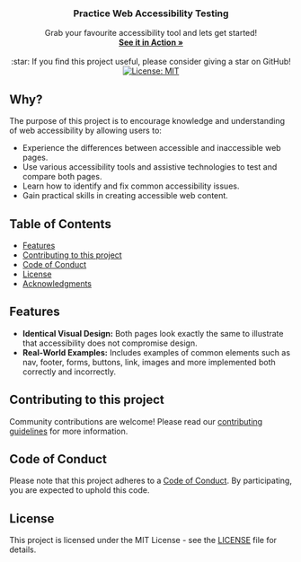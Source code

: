 <h3 align="center">Practice Web Accessibility Testing</h3>

<p align="center">
Grab your favourite accessibility tool and lets get started!
  <br>
  <a href="https://worksbyabhi.github.io/practice-web-accessibility-testing/"><strong>See it in Action »</strong></a>
  <br>
  <br>
  :star: <span >If you find this project useful, please consider giving a star on GitHub!</span>
  <br>
  <a href="LICENSE"><img src="https://img.shields.io/badge/License-MIT-yellow.svg" alt="License: MIT"></a>
</p>

## Why?

The purpose of this project is to encourage knowledge and understanding of web accessibility by allowing users to:

- Experience the differences between accessible and inaccessible web pages.
- Use various accessibility tools and assistive technologies to test and compare both pages.
- Learn how to identify and fix common accessibility issues.
- Gain practical skills in creating accessible web content.

## Table of Contents

- [Features](#features)
- [Contributing to this project](#contributing-to-this-project)
- [Code of Conduct](#code-of-conduct)
- [License](#license)
- [Acknowledgments](#acknowledgments)

## Features

- **Identical Visual Design:** Both pages look exactly the same to illustrate that accessibility does not compromise design.
- **Real-World Examples:** Includes examples of common elements such as nav, footer, forms, buttons, link, images and more implemented both correctly and incorrectly.

## Contributing to this project

Community contributions are welcome! Please read our [contributing guidelines](CONTRIBUTING.md) for more information.

## Code of Conduct

Please note that this project adheres to a [Code of Conduct](https://github.com/worksbyabhi/svg-to-jsx-tsx/blob/main/CODE_OF_CONDUCT.md). By participating, you are expected to uphold this code.

## License

This project is licensed under the MIT License - see the [LICENSE](https://github.com/worksbyabhi/svg-to-jsx-tsx/blob/main/LICENSE) file for details.
